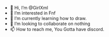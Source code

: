 - 👋 Hi, I’m @GirlXml
- 👀 I’m interested in Fnf
- 🌱 I’m currently learning how to draw.
- 💞️ I’m looking to collaborate on nothing
- 📫 How to reach me, You Gotta have discord.

<!---
GirlXml/GirlXml is a ✨ special ✨ repository because its `README.md` (this file) appears on your GitHub profile.
You can click the Preview link to take a look at your changes.
--->
